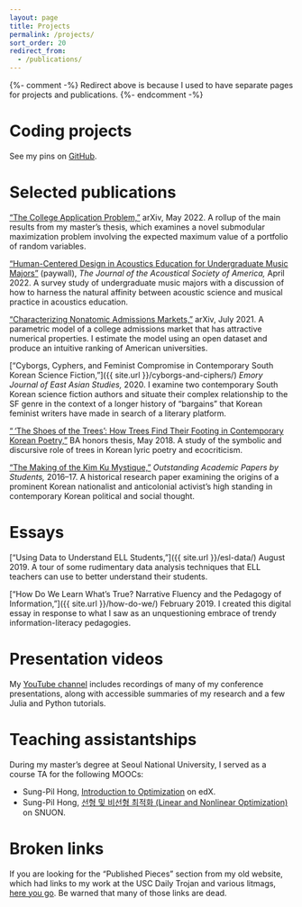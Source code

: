 ```yaml
---
layout: page
title: Projects
permalink: /projects/
sort_order: 20
redirect_from:
  - /publications/
---
```


{%- comment -%}
  Redirect above is because I used to have separate pages for projects and
  publications.
{%- endcomment -%}

# Coding projects

See my pins on [GitHub](https://github.com/maxkapur).

# Selected publications

[“The College Application Problem,”](https://arxiv.org/abs/2205.01869) arXiv,
May 2022. A rollup of the main results from my master’s thesis, which examines a
novel submodular maximization problem involving the expected maximum value of a
portfolio of random variables.

[“Human-Centered Design in Acoustics Education for Undergraduate Music Majors”](https://asa.scitation.org/doi/abs/10.1121/10.0010043)
(paywall), *The Journal of the Acoustical Society of America,* April 2022. A
survey study of undergraduate music majors with a discussion of how to harness
the natural affinity between acoustic science and musical practice in acoustics
education.

[“Characterizing Nonatomic Admissions Markets,”](https://arxiv.org/abs/2107.01340)
arXiv, July 2021. A parametric model of a college admissions market that has
attractive numerical properties. I estimate the model using an open dataset and
produce an intuitive ranking of American universities.

[“Cyborgs, Cyphers, and Feminist Compromise in Contemporary South Korean
Science Fiction,”]({{ site.url }}/cyborgs-and-ciphers/) *Emory Journal of East
Asian Studies,* 2020. I examine two contemporary South Korean science fiction
authors and situate their complex relationship to the SF genre in the context of
a longer history of “bargains” that Korean feminist writers have made in search
of a literary platform.

<a href="mailto:{{ site.email }}?subject=Can you send me a copy of your undergraduate thesis&body=I heard that it has many embedded images and is hard to host online">“&#x202F;‘The Shoes of the Trees’: How Trees Find Their Footing in Contemporary Korean Poetry,”</a>
BA honors thesis, May 2018. A study of the symbolic and discursive role of trees in Korean lyric poetry and ecocriticism.

[“The Making of the Kim Ku Mystique,”](https://www.scribd.com/document/364446649/OAPS-2016-2017)
*Outstanding Academic Papers by Students,* 2016–17. A historical research paper
examining the origins of a prominent Korean nationalist and anticolonial
activist’s high standing in contemporary Korean political and social thought.

# Essays

[“Using Data to Understand ELL Students,”]({{ site.url }}/esl-data/)
August 2019. A tour of some rudimentary data analysis techniques that ELL
teachers can use to better understand their students.

[“How Do We Learn What’s True? Narrative Fluency and the Pedagogy of
Information,”]({{ site.url }}/how-do-we/) February 2019. I created this digital
essay in response to what I saw as an unquestioning embrace of trendy
information-literacy pedagogies.

# Presentation videos

My [YouTube channel](https://www.youtube.com/maxkapur) includes recordings of
many of my conference presentations, along with accessible summaries of my
research and a few Julia and Python tutorials.

# Teaching assistantships

During my master’s degree at Seoul National University, I served as a course TA
for the following MOOCs:

- Sung-Pil Hong,
  [Introduction to Optimization](https://www.edx.org/course/introduction-to-optimization)
  on edX.
- Sung-Pil Hong,
  [선형 및 비선형 최적화 (Linear and Nonlinear Optimization)](https://etl.snu.ac.kr/courses/630f4b716b3fac204b3e4a98)
  on SNUON.

# Broken links

If you are looking for the “Published Pieces” section from my old website, which
had links to my work at the USC Daily Trojan and various litmags,
[here you go](https://illusionslopes.blogspot.com/p/published-pieces.html). Be
warned that many of those links are dead.
